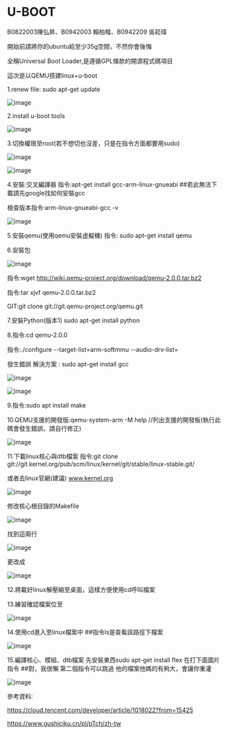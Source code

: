 # U-BOOT
B0822003陳弘昇、B0942003 賴柏楷、B0942209 吳崧瑋

開始前請將你的ubuntu給至少35g空間，不然你會後悔

全稱Universal Boot Loader,是遵循GPL條款的開源程式碼項目

這次是以QEMU搭建linux+u-boot

1.renew file: sudo apt-get update

![image](https://user-images.githubusercontent.com/90091174/173024997-d05fa358-7852-4b65-a89f-d3b9dc7274cf.png)

2.install u-boot tools

![image](https://user-images.githubusercontent.com/90091174/173028194-03231ffc-bc79-400d-8de3-665f958ee979.png)

3.切換權限至root(若不想切也沒差，只是在指令方面都要用sudo)

![image](https://user-images.githubusercontent.com/90091174/173046734-96dc8ac6-73d6-437e-a3dc-e1a2dc0bcd58.png)

![image](https://user-images.githubusercontent.com/90091174/173050283-011fbf76-80f8-404e-9dad-c434fc5e2ce1.png)

4.安裝:交叉編譯器
指令:apt-get install gcc-arm-linux-gnueabi   ##若此無法下載請先google找如何安裝gcc

檢查版本指令:arm-linux-gnueabi-gcc -v

![image](https://user-images.githubusercontent.com/90091174/173049683-bb642d62-b7cd-4fcd-8160-1f5ba809538b.png)

5.安裝qemu(使用qemu安裝虛擬機)
指令: sudo apt-get install qemu

6.安裝包

![image](https://user-images.githubusercontent.com/90091174/173517966-ffe7c1ba-e32a-4dc0-85b7-2922eea87507.png)

指令:wget http://wiki.qemu-project.org/download/qemu-2.0.0.tar.bz2

指令:tar xjvf qemu-2.0.0.tar.bz2

GIT:git clone git://git.qemu-project.org/qemu.git
 
 7.安裝Python(版本1)
 sudo apt-get install python

8.指令:cd qemu-2.0.0

  指令:./configure --target-list=arm-softmmu --audio-drv-list=

發生錯誤  解決方案 : sudo apt-get install gcc

![image](https://user-images.githubusercontent.com/90091174/173519614-16001df3-d769-467c-b5a6-6bf1fe83361f.png)

![image](https://user-images.githubusercontent.com/90091174/173523866-d8d8671a-0fbe-4293-a67e-8398f79e9261.png)

9.指令:sudo apt install make

10.QEMU支援的開發版:qemu-system-arm -M help //列出支援的開發板(執行此碼會發生錯誤，請自行修正)

![image](https://user-images.githubusercontent.com/90091174/173522755-156a0b7a-3fb1-4fa7-a883-85b7ff92b422.png)

11.下載linux核心與dtb檔案
指令:git clone git://git.kernel.org/pub/scm/linux/kernel/git/stable/linux-stable.git/

或者去linux官網(建議) www.kernel.org

![image](https://user-images.githubusercontent.com/90091174/173365969-de988204-b55c-40c4-a777-041ef93b27c6.png)

修改核心根目錄的Makefile

![image](https://user-images.githubusercontent.com/90091174/173366274-97681579-f954-433b-876f-e037cbed7ebb.png)

找到這兩行

![image](https://user-images.githubusercontent.com/90091174/173367273-0940c9d5-c612-4e76-957b-38069d5ba57a.png)

更改成

![image](https://user-images.githubusercontent.com/90091174/173367652-3606478b-eb83-4173-9b0a-cf7b712b51e9.png)

12.將載好linux解壓縮至桌面，這樣方便使用cd呼叫檔案

13.練習確認檔案位至

![image](https://user-images.githubusercontent.com/90091174/173391614-90559e2d-06bf-4729-9364-f0f979a3c926.png)

14.使用cd進入至linux檔案中 ##指令ls是查看該路徑下檔案

![image](https://user-images.githubusercontent.com/90091174/173396704-2cb2c859-f1f8-4a3d-a341-91a55a4e5fa9.png)

15.編譯核心、模組、dtb檔案
先安裝東西sudo apt-get install flex 在打下面圖片指令 ##對，我很懶 第二個指令可以跳過  他的檔案他媽的有夠大，會讓你重灌

![image](https://user-images.githubusercontent.com/90091174/173397544-146211b3-3370-4ce8-8f41-72a53c01b862.png)







參考資料:

https://cloud.tencent.com/developer/article/1018022?from=15425

https://www.gushiciku.cn/pl/pTch/zh-tw
